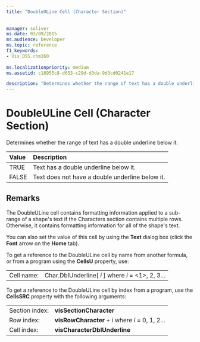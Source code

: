 ```yaml
---
title: "DoubleULine Cell (Character Section)"
 
 
manager: soliver
ms.date: 03/09/2015
ms.audience: Developer
ms.topic: reference
f1_keywords:
- Vis_DSS.chm260
 
ms.localizationpriority: medium
ms.assetid: c18955c8-d653-c29d-d3da-9d3cd0241e17

description: "Determines whether the range of text has a double underline below it."
---
```


# DoubleULine Cell (Character Section)

Determines whether the range of text has a double underline below it.
  
|**Value**|**Description**|
|:-----|:-----|
|TRUE  <br/> |Text has a double underline below it.  <br/> |
|FALSE  <br/> |Text does not have a double underline below it.  <br/> |
   
## Remarks

The DoubleULine cell contains formatting information applied to a sub-range of a shape's text if the Characters section contains multiple rows. Otherwise, it contains formatting information for all of the shape's text.
  
You can also set the value of this cell by using the **Text** dialog box (click the **Font** arrow on the **Home** tab). 
  
To get a reference to the DoubleULine cell by name from another formula, or from a program using the **CellsU** property, use: 
  
|||
|:-----|:-----|
|Cell name:  <br/> |Char.DblUnderline[ *i*  ]           where  *i*  = <1>, 2, 3...  <br/> |
   
To get a reference to the DoubleULine cell by index from a program, use the **CellsSRC** property with the following arguments: 
  
|||
|:-----|:-----|
|Section index:  <br/> |**visSectionCharacter** <br/> |
|Row index:  <br/> |**visRowCharacter** +  *i*           where  *i*  = 0, 1, 2...  <br/> |
|Cell index:  <br/> |**visCharacterDblUnderline** <br/> |
   

